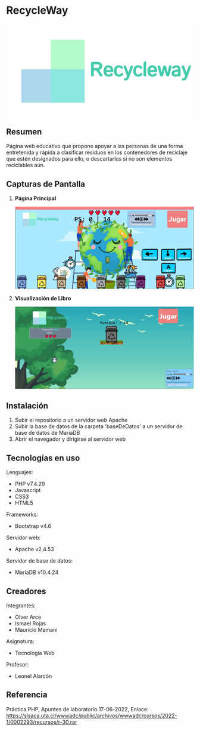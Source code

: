 # RecycleWay
![Logo](https://raw.githubusercontent.com/olverarce01/Recicleway/main/img/logobeta1.png "Logo")
## Resumen
Página web educativo que propone apoyar a las personas de una forma entretenida y rápida a clasificar residuos en los contenedores de reciclaje que estén designados para ello, o descartarlos si no son elementos reciclables aún.

## Capturas de Pantalla

1. **Página Principal**

   ![Juego Clasico](assets/1.jpeg)

2. **Visualización de Libro**

   ![Juego Tirachinas](assets/2.jpeg)

## Instalación
1. Subir el repositorio a un servidor web Apache
2. Subir la base de datos de la carpeta 'baseDeDatos' a un servidor de base de datos de MariaDB
3. Abrir el navegador y dirigirse al servidor web
## Tecnologías en uso
 Lenguajes:
- PHP v7.4.29
- Javascript
- CSS3
- HTML5

Frameworks:
- Bootstrap v4.6

Servidor web:
- Apache v2.4.53

Servidor de base de datos:
- MariaDB v10.4.24
## Creadores
Integrantes:
- Olver Arce
- Ismael Rojas
- Mauricio Mamani

Asignatura:
- Tecnología Web

Profesor:
- Leonel Alarcón
## Referencia
Práctica PHP, Apuntes de laboratorio 17-06-2022, Enlace: https://sisaca.uta.cl/wwwadc/public/archivos/wwwadc/cursos/2022-1/0002293/recursos/r-30.rar
